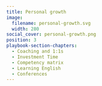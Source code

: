 ```yaml
---
title: Personal growth
image:
  filename: personal-growth.svg
  width: 280
social_cover: personal-growth.png
position: 3
playbook-section-chapters:
  - Coaching and 1:1s
  - Investment Time
  - Competency matrix
  - Learning English
  - Conferences
---
```

